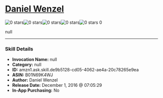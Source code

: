 # [Daniel Wenzel](http://alexa.amazon.com/#skills/amzn1.ask.skill.de9b5128-cd05-4062-ae4a-20c78265e9ea)
![0 stars](../../images/ic_star_border_black_18dp_1x.png)![0 stars](../../images/ic_star_border_black_18dp_1x.png)![0 stars](../../images/ic_star_border_black_18dp_1x.png)![0 stars](../../images/ic_star_border_black_18dp_1x.png)![0 stars](../../images/ic_star_border_black_18dp_1x.png) 0

null

***

### Skill Details

* **Invocation Name:** null
* **Category:** null
* **ID:** amzn1.ask.skill.de9b5128-cd05-4062-ae4a-20c78265e9ea
* **ASIN:** B01N69K4WJ
* **Author:** Daniel Wenzel
* **Release Date:** December 1, 2016 @ 07:05:29
* **In-App Purchasing:** No
